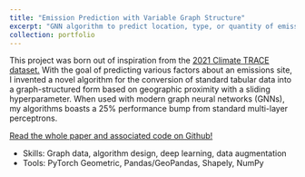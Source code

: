 ```yaml
---
title: "Emission Prediction with Variable Graph Structure"
excerpt: "GNN algorithm to predict location, type, or quantity of emission based on geographic proximity to other sites. PyTorch Geometric, Pandas, Shapely"
collection: portfolio
---
```

This project was born out of inspiration from the [2021 Climate TRACE dataset.](https://climatetrace.org/) With the goal of predicting various factors about an emissions site, I invented a novel algorithm for the conversion of standard tabular data into a graph-structured form based on geographic proximity with a sliding hyperparameter. When used with modern graph neural networks (GNNs), my algorithms boasts a 25% performance bump from standard multi-layer perceptrons.

[Read the whole paper and associated code on Github!](https://github.com/marklisi1/dynamic-edges-gcn)

* Skills: Graph data, algorithm design, deep learning, data augmentation
* Tools: PyTorch Geometric, Pandas/GeoPandas, Shapely, NumPy
